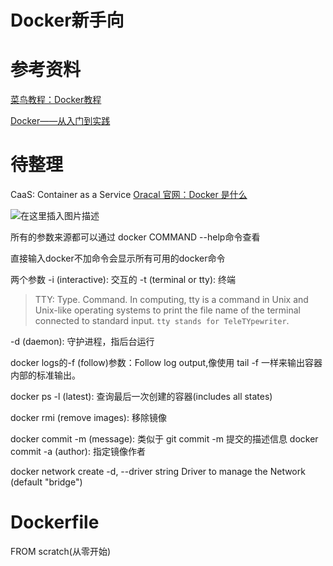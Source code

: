 # Docker新手向

# 参考资料

[菜鸟教程：Docker教程](https://www.runoob.com/docker/docker-tutorial.html)

[Docker——从入门到实践](https://yeasy.gitbook.io/docker_practice/)

# 待整理

CaaS: Container as a Service
[Oracal 官网：Docker 是什么](https://www.oracle.com/cn/cloud-native/container-registry/what-is-docker/)

![在这里插入图片描述](https://cdn.jsdelivr.net/gh/wholon/image@main/uPic/watermark,type_ZHJvaWRzYW5zZmFsbGJhY2s,shadow_50,text_Q1NETiBASG9sb25f,size_20,color_FFFFFF,t_70,g_se,x_16-20211105004921547.png)

所有的参数来源都可以通过
docker COMMAND --help命令查看

直接输入docker不加命令会显示所有可用的docker命令

两个参数
-i (interactive): 交互的
-t (terminal or tty): 终端
> TTY: Type. Command. In computing, tty is a command in Unix and Unix-like operating systems to print the file name of the terminal connected to standard input. `tty stands for TeleTYpewriter`.

-d (daemon): 守护进程，指后台运行

docker logs的-f (follow)参数：Follow log output,像使用 tail -f 一样来输出容器内部的标准输出。

docker ps -l (latest): 查询最后一次创建的容器(includes all states)

docker rmi (remove images): 移除镜像

docker commit -m (message): 类似于 git commit -m 提交的描述信息
docker commit -a (author): 指定镜像作者


docker network create  -d, --driver string        Driver to manage the Network (default "bridge")

# Dockerfile
FROM scratch(从零开始)